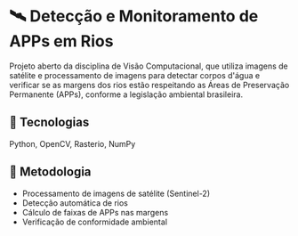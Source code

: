 # 🛰️ Detecção e Monitoramento de APPs em Rios

Projeto aberto da disciplina de Visão Computacional, que utiliza imagens de satélite e processamento de imagens para detectar corpos d'água e verificar se as margens dos rios estão respeitando as Áreas de Preservação Permanente (APPs), conforme a legislação ambiental brasileira.

## 🔧 Tecnologias
Python, OpenCV, Rasterio, NumPy

## 🚀 Metodologia
- Processamento de imagens de satélite (Sentinel-2)
- Detecção automática de rios
- Cálculo de faixas de APPs nas margens
- Verificação de conformidade ambiental
